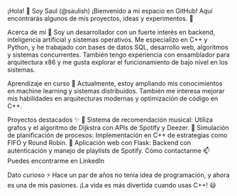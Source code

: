 ¡Hola! 👋 Soy Saul (@saulish)
¡Bienvenido a mi espacio en GitHub! Aquí encontrarás algunos de mis proyectos, ideas y experimentos. 🚀

Acerca de mí 👀
Soy un desarrollador con un fuerte interés en backend, inteligencia artificial y sistemas operativos. Me especializo en C++ y Python, y he trabajado con bases de datos SQL, desarrollo web, algoritmos y sistemas concurrentes. También tengo experiencia con ensamblador para arquitectura x86 y me gusta explorar el funcionamiento de bajo nivel en los sistemas.

Aprendizaje en curso 🌱
Actualmente, estoy ampliando mis conocimientos en machine learning y sistemas distribuidos. También me interesa mejorar mis habilidades en arquitecturas modernas y optimización de código en C++.

Proyectos destacados ✨
🔹 Sistema de recomendación musical: Utiliza grafos y el algoritmo de Dijkstra con APIs de Spotify y Deezer.
🔹 Simulación de planificación de procesos: Implementación en C++ de estrategias como FIFO y Round Robin.
🔹 Aplicación web con Flask: Backend con autenticación y manejo de playlists de Spotify.
Cómo contactarme 📫
Puedes encontrarme en LinkedIn

Dato curioso ⚡
Hace un par de años no tenía idea de programación, y ahora es una de mis pasiones. ¡La vida es más divertida cuando usas C++! 😃


